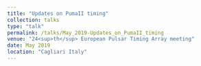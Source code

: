 ```yaml
---
title: "Updates on PumaII timing"
collection: talks
type: "talk"
permalink: /talks/May_2019-Updates_on_PumaII_timing
venue: "24<sup>th</sup> European Pulsar Timing Array meeting"
date: May 2019
location: "Cagliari Italy"
---
```

